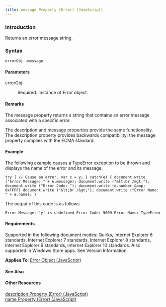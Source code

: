 ```yaml
---
title: message Property (Error) (JavaScript)
---
```


### Introduction 

 Returns an error message string.

### Syntax 

```
errorObj .message
```

#### Parameters 

<div id="sectionSection0" class="section" name="collapseableSection" style="" expanded="true">
  <dl class="authored">
    <dt>
      <span class="parameter" sdata="paramReference" xmlns:util="util">errorObj</span>
    </dt>
    <dd>
      <p xmlns:util="util">
        Required. Instance of <span sdata="langKeyword" value="Error"><span class="keyword">Error</span></span> object.
      </p>
    </dd>
  </dl>
</div>

#### Remarks 

<div id="languageReferenceRemarksSection" class="section" name="collapseableSection" style="">
  <p xmlns:util="util">
    The <span sdata="langKeyword" value="message"><span class="keyword">message</span></span> property returns a string that contains an error message associated with a specific error.
  </p>
  <p xmlns:util="util">
    The <span sdata="langKeyword" value="description"><span class="keyword">description</span></span> and <span sdata="langKeyword" value="message"><span class="keyword">message</span></span>
    properties provide the same functionality. The <span sdata="langKeyword" value="description"><span class="keyword">description</span></span> property provides backwards compatibility; the
    <span sdata="langKeyword" value="message"><span class="keyword">message</span></span> property complies with the ECMA standard.
  </p>
</div>

#### Example 

<p xmlns:util="util">
  The following example causes a TypeError exception to be thrown and displays the name of the error and its message.
</p>

```
try { // Cause an error. var x = y; } catch(e) { document.write ("Error Message: " + e.message); document.write ("&lt;br /&gt;"); document.write ("Error Code: "); document.write (e.number &amp;
0xFFFF) document.write ("&lt;br /&gt;"); document.write ("Error Name: " + e.name); }
```

<p xmlns:util="util">
  The output of this code is as follows.
</p>

```
Error Message: 'y' is undefined Error Code: 5009 Error Name: TypeError
```

#### Requirements 

<div id="requirementsTitleSection" class="section" name="collapseableSection" style="">
  <p xmlns:util="util"></p>
  <p>
    Supported in the following document modes: Quirks, Internet Explorer 6 standards, Internet Explorer 7 standards, Internet Explorer 8 standards, Internet Explorer 9 standards, Internet Explorer 10
    standards. Also supported in Windows Store apps. See Version Information.
  </p>
  <p xmlns:util="util">
    <b>Applies To</b>: <span sdata="link"><a href="0b27d6ec-3997-4e91-a6c0-5afbaf494db7.htm">Error Object (JavaScript)</a></span>
  </p>
</div>

#### See Also 

<div id="seeAlsoSection" class="section" name="collapseableSection" style="">
  <h4 class="subHeading">
    Other Resources
  </h4>
  <div class="seeAlsoStyle">
    <span sdata="link" xmlns:util="util"><a href="ea727f1e-2041-4400-965c-67e6d47a1ff0.htm">description Property (Error) (JavaScript)</a></span>
  </div>
  <div class="seeAlsoStyle">
    <span sdata="link" xmlns:util="util"><a href="94df2d6b-f1a1-4931-a956-0a930cb87f76.htm">name Property (Error) (JavaScript)</a></span>
  </div>
</div>

